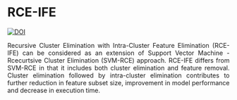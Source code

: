 # RCE-IFE
[![DOI](https://zenodo.org/badge/797664260.svg)](https://zenodo.org/doi/10.5281/zenodo.11167402)<br/>
<p align="justify">Recursive Cluster Elimination with Intra-Cluster Feature Elimination (RCE-IFE) can be considered as an extension of Support Vector Machine - Rcecurtsive Cluster Elimination (SVM-RCE) approach. RCE-IFE differs from SVM-RCE in that it includes both cluster elimination and feature removal. Cluster elimination followed by intra-cluster elimination contributes to further reduction in feature subset size, improvement in model performance and decrease in execution time.</p> 
